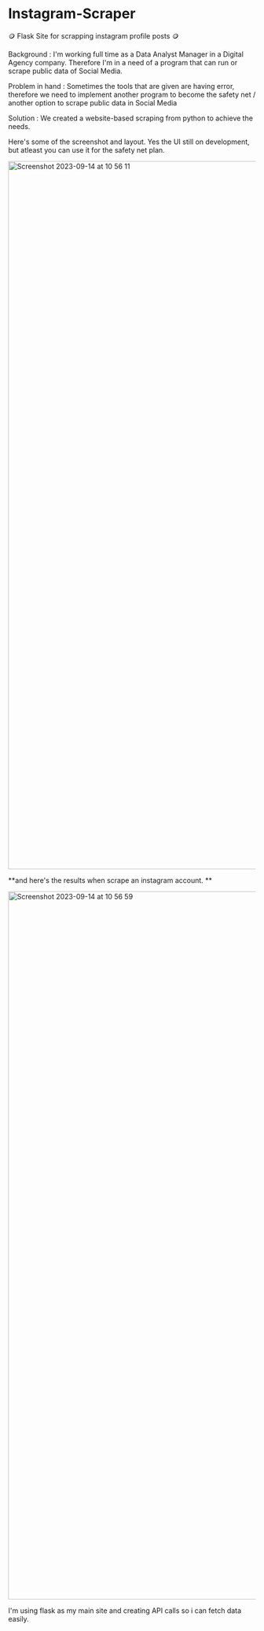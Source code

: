 # Instagram-Scraper
🪙 Flask Site for scrapping instagram profile posts 🪙

Background : 
I'm working full time as a Data Analyst Manager in a Digital Agency company. Therefore I'm in a need of a program that can run or scrape public data of Social Media. 

Problem in hand : 
Sometimes the tools that are given are having error, therefore we need to implement another program to become the safety net / another option to scrape public data in Social Media

Solution : 
We created a website-based scraping from python to achieve the needs.

Here's some of the screenshot and layout. Yes the UI still on development, but atleast you can use it for the safety net plan. 

<img width="1440" alt="Screenshot 2023-09-14 at 10 56 11" src="https://github.com/benayaadhi/Instagram-Scraper/assets/62541941/6fda2de0-29ed-4873-b1bd-3e001496a228">

**and here's the results when scrape an instagram account. **

<img width="1440" alt="Screenshot 2023-09-14 at 10 56 59" src="https://github.com/benayaadhi/Instagram-Scraper/assets/62541941/97b0dab1-e154-4ead-8741-843bc6d80c21">

I'm using flask as my main site and creating API calls so i can fetch data easily.
